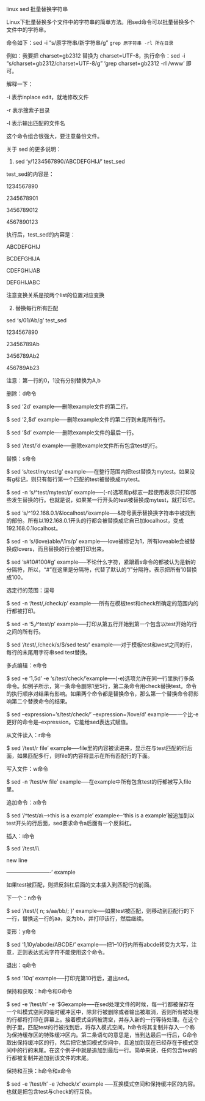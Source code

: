 linux sed 批量替换字符串


Linux下批量替换多个文件中的字符串的简单方法。用sed命令可以批量替换多个文件中的字符串。

命令如下：sed -i “s/原字符串/新字符串/g” `grep 原字符串 -rl 所在目录`

例如：我要把 charset=gb2312 替换为 charset=UTF-8，执行命令：sed -i “s/charset=gb2312/charset=UTF-8/g” ‘grep charset=gb2312 -rl /www’ 即可。

解释一下：

-i 表示inplace edit，就地修改文件

-r 表示搜索子目录

-l 表示输出匹配的文件名

这个命令组合很强大，要注意备份文件。

关于 sed 的更多说明：

1. sed ‘y/1234567890/ABCDEFGHIJ/’ test_sed

test_sed的内容是：

1234567890

2345678901

3456789012

4567890123

执行后，test_sed的内容是：

ABCDEFGHIJ

BCDEFGHIJA

CDEFGHIJAB

DEFGHIJABC

注意变换关系是按两个list的位置对应变换

2. 替换每行所有匹配

sed ‘s/01/Ab/g’ test_sed

1234567890

23456789Ab

3456789Ab2

456789Ab23

注意：第一行的0，1没有分别替换为A,b

删除：d命令

$ sed ‘2d’ example—–删除example文件的第二行。

$ sed ‘2,$d’ example—–删除example文件的第二行到末尾所有行。

$ sed ‘$d’ example—–删除example文件的最后一行。

$ sed ‘/test/’d example—–删除example文件所有包含test的行。

替换：s命令

$ sed ‘s/test/mytest/g’ example—–在整行范围内把test替换为mytest。如果没有g标记，则只有每行第一个匹配的test被替换成mytest。

$ sed -n ‘s/^test/mytest/p’ example—–(-n)选项和p标志一起使用表示只打印那些发生替换的行。也就是说，如果某一行开头的test被替换成mytest，就打印它。

$ sed ‘s/^192.168.0.1/&localhost/’example—–&符号表示替换换字符串中被找到的部份。所有以192.168.0.1开头的行都会被替换成它自已加localhost，变成192.168.0.1localhost。

$ sed -n ‘s/\(love\)able/\1rs/p’ example—–love被标记为1，所有loveable会被替换成lovers，而且替换的行会被打印出来。

$ sed ‘s#10#100#g’ example—–不论什么字符，紧跟着s命令的都被认为是新的分隔符，所以，“#”在这里是分隔符，代替了默认的“/”分隔符。表示把所有10替换成100。

选定行的范围：逗号

$ sed -n ‘/test/,/check/p’ example—–所有在模板test和check所确定的范围内的行都被打印。

$ sed -n ‘5,/^test/p’ example—–打印从第五行开始到第一个包含以test开始的行之间的所有行。

$ sed ‘/test/,/check/s/$/sed test/’ example—–对于模板test和west之间的行，每行的末尾用字符串sed test替换。

多点编辑：e命令

$ sed -e ‘1,5d’ -e ‘s/test/check/’example—–(-e)选项允许在同一行里执行多条命令。如例子所示，第一条命令删除1至5行，第二条命令用check替换test。命令的执行顺序对结果有影响。如果两个命令都是替换命令，那么第一个替换命令将影响第二个替换命令的结果。

$ sed –expression=’s/test/check/’ –expression=’/love/d’ example—–一个比-e更好的命令是–expression。它能给sed表达式赋值。

从文件读入：r命令

$ sed ‘/test/r file’ example—–file里的内容被读进来，显示在与test匹配的行后面，如果匹配多行，则file的内容将显示在所有匹配行的下面。

写入文件：w命令

$ sed -n ‘/test/w file’ example—–在example中所有包含test的行都被写入file里。

追加命令：a命令

$ sed ‘/^test/a\\—>this is a example’ example<—–‘this is a example’被追加到以test开头的行后面，sed要求命令a后面有一个反斜杠。

插入：i命令

$ sed ‘/test/i\\

new line

————————-‘ example

如果test被匹配，则把反斜杠后面的文本插入到匹配行的前面。

下一个：n命令

$ sed ‘/test/{ n; s/aa/bb/; }’ example—–如果test被匹配，则移动到匹配行的下一行，替换这一行的aa，变为bb，并打印该行，然后继续。

变形：y命令

$ sed ‘1,10y/abcde/ABCDE/’ example—–把1–10行内所有abcde转变为大写，注意，正则表达式元字符不能使用这个命令。

退出：q命令

$ sed ’10q’ example—–打印完第10行后，退出sed。

保持和获取：h命令和G命令

$ sed -e ‘/test/h’ -e ‘$Gexample—–在sed处理文件的时候，每一行都被保存在一个叫模式空间的临时缓冲区中，除非行被删除或者输出被取消，否则所有被处理的行都将打印在屏幕上。接着模式空间被清空，并存入新的一行等待处理。在这个例子里，匹配test的行被找到后，将存入模式空间，h命令将其复制并存入一个称为保持缓存区的特殊缓冲区内。第二条语句的意思是，当到达最后一行后，G命令取出保持缓冲区的行，然后把它放回模式空间中，且追加到现在已经存在于模式空间中的行的末尾。在这个例子中就是追加到最后一行。简单来说，任何包含test的行都被复制并追加到该文件的末尾。

保持和互换：h命令和x命令

$ sed -e ‘/test/h’ -e ‘/check/x’ example —–互换模式空间和保持缓冲区的内容。也就是把包含test与check的行互换。

